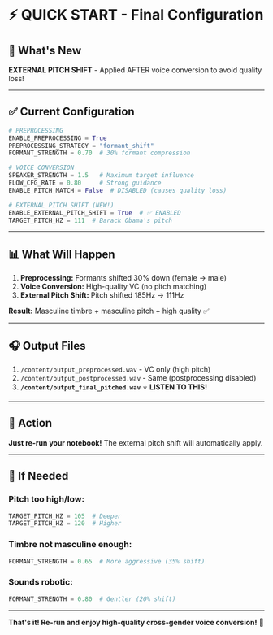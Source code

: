 # ⚡ QUICK START - Final Configuration

## **🎯 What's New**

**EXTERNAL PITCH SHIFT** - Applied AFTER voice conversion to avoid quality loss!

---

## **✅ Current Configuration**

```python
# PREPROCESSING
ENABLE_PREPROCESSING = True
PREPROCESSING_STRATEGY = "formant_shift"
FORMANT_STRENGTH = 0.70  # 30% formant compression

# VOICE CONVERSION
SPEAKER_STRENGTH = 1.5   # Maximum target influence
FLOW_CFG_RATE = 0.80     # Strong guidance
ENABLE_PITCH_MATCH = False  # DISABLED (causes quality loss)

# EXTERNAL PITCH SHIFT (NEW!)
ENABLE_EXTERNAL_PITCH_SHIFT = True  # ✅ ENABLED
TARGET_PITCH_HZ = 111  # Barack Obama's pitch
```

---

## **📊 What Will Happen**

1. **Preprocessing:** Formants shifted 30% down (female → male)
2. **Voice Conversion:** High-quality VC (no pitch matching)
3. **External Pitch Shift:** Pitch shifted 185Hz → 111Hz

**Result:** Masculine timbre + masculine pitch + high quality ✅

---

## **🎧 Output Files**

1. `/content/output_preprocessed.wav` - VC only (high pitch)
2. `/content/output_postprocessed.wav` - Same (postprocessing disabled)
3. **`/content/output_final_pitched.wav`** ⭐ **LISTEN TO THIS!**

---

## **🚀 Action**

**Just re-run your notebook!** The external pitch shift will automatically apply.

---

## **🔧 If Needed**

### **Pitch too high/low:**
```python
TARGET_PITCH_HZ = 105  # Deeper
TARGET_PITCH_HZ = 120  # Higher
```

### **Timbre not masculine enough:**
```python
FORMANT_STRENGTH = 0.65  # More aggressive (35% shift)
```

### **Sounds robotic:**
```python
FORMANT_STRENGTH = 0.80  # Gentler (20% shift)
```

---

**That's it! Re-run and enjoy high-quality cross-gender voice conversion!** 🎉
